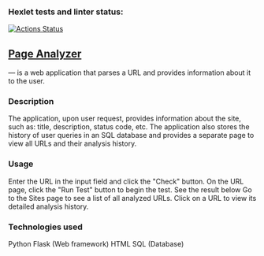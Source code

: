 ### Hexlet tests and linter status:
[![Actions Status](https://github.com/Orloff-Star/python-project-83/actions/workflows/hexlet-check.yml/badge.svg)](https://github.com/Orloff-Star/python-project-83/actions)


## [Page Analyzer](https://python-project-83-4g3d.onrender.com "Go to the analyzer page")
 — is a web application that parses a URL and provides information about it to the user.

### Description
The application, upon user request, provides information about the site, such as: title, description, status code, etc. The application also stores the history of user queries in an SQL database and provides a separate page to view all URLs and their analysis history.

### Usage
Enter the URL in the input field and click the "Check" button.
On the URL page, click the "Run Test" button to begin the test.
See the result below
Go to the Sites page to see a list of all analyzed URLs.
Click on a URL to view its detailed analysis history.

### Technologies used
Python
Flask (Web framework)
HTML
SQL (Database)